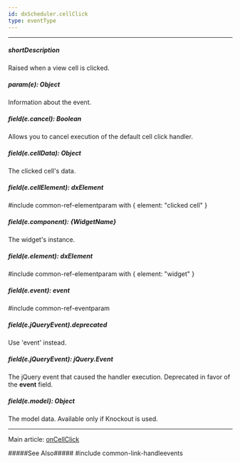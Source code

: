 ```yaml
---
id: dxScheduler.cellClick
type: eventType
---
```

---
##### shortDescription
Raised when a view cell is clicked.

##### param(e): Object
Information about the event.

##### field(e.cancel): Boolean
Allows you to cancel execution of the default cell click handler.

##### field(e.cellData): Object
The clicked cell's data.

##### field(e.cellElement): dxElement
#include common-ref-elementparam with { element: "clicked cell" }

##### field(e.component): {WidgetName}
The widget's instance.

##### field(e.element): dxElement
#include common-ref-elementparam with { element: "widget" }

##### field(e.event): event
#include common-ref-eventparam

##### field(e.jQueryEvent).deprecated
Use 'event' instead.

##### field(e.jQueryEvent): jQuery.Event
The jQuery event that caused the handler execution. Deprecated in favor of the **event** field.

##### field(e.model): Object
The model data. Available only if Knockout is used.

---
Main article: [onCellClick](/api-reference/10%20UI%20Widgets/dxScheduler/1%20Configuration/onCellClick.md '/Documentation/ApiReference/UI_Widgets/dxScheduler/Configuration/#onCellClick')

#####See Also#####
#include common-link-handleevents